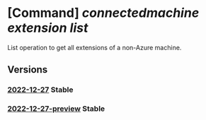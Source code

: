 # [Command] _connectedmachine extension list_

List operation to get all extensions of a non-Azure machine.

## Versions

### [2022-12-27](/Resources/mgmt-plane/L3N1YnNjcmlwdGlvbnMve30vcmVzb3VyY2Vncm91cHMve30vcHJvdmlkZXJzL21pY3Jvc29mdC5oeWJyaWRjb21wdXRlL21hY2hpbmVzL3t9L2V4dGVuc2lvbnM=/2022-12-27.xml) **Stable**

<!-- mgmt-plane /subscriptions/{}/resourcegroups/{}/providers/microsoft.hybridcompute/machines/{}/extensions 2022-12-27 -->

### [2022-12-27-preview](/Resources/mgmt-plane/L3N1YnNjcmlwdGlvbnMve30vcmVzb3VyY2Vncm91cHMve30vcHJvdmlkZXJzL21pY3Jvc29mdC5oeWJyaWRjb21wdXRlL21hY2hpbmVzL3t9L2V4dGVuc2lvbnM=/2022-12-27-preview.xml) **Stable**

<!-- mgmt-plane /subscriptions/{}/resourcegroups/{}/providers/microsoft.hybridcompute/machines/{}/extensions 2022-12-27-preview -->
